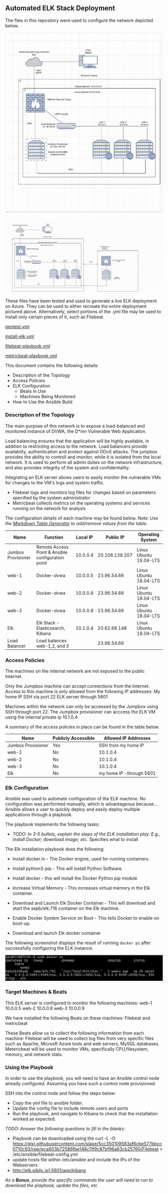 ## Automated ELK Stack Deployment

The files in this repository were used to configure the network depicted below.

![RedTeam Network](https://github.com/AsfandiyarQ1/UMN-BootCamp-ElkStack/blob/main/Diagrams/Week%2012%20Homework%20-%20Cloud%20Security.JPG?raw=true)

![ElkStack Network](https://github.com/AsfandiyarQ1/UMN-BootCamp-ElkStack/blob/main/Diagrams/ELkStackProject.JPG?raw=true)

These files have been tested and used to generate a live ELK deployment on Azure. They can be used to either recreate the entire deployment pictured above. Alternatively, select portions of the .yml file may be used to install only certain pieces of it, such as Filebeat.

[pentest.yml](https://github.com/AsfandiyarQ1/UMN-BootCamp-ElkStack/blob/main/Ansible/Pentest.yml)

[install-elk.yml](https://github.com/AsfandiyarQ1/UMN-BootCamp-ElkStack/blob/main/Ansible/Install-Elk.yml)

[filebeat-playbook.yml](https://github.com/AsfandiyarQ1/UMN-BootCamp-ElkStack/blob/main/Ansible/filebeat-playbook.yml)

[metricbeat-playbook.yml](https://github.com/AsfandiyarQ1/UMN-BootCamp-ElkStack/blob/main/Ansible/metricbeat-playbook.yml)

This document contains the following details:
- Description of the Topology
- Access Policies
- ELK Configuration
  - Beats in Use
  - Machines Being Monitored
- How to Use the Ansible Build


### Description of the Topology

The main purpose of this network is to expose a load-balanced and monitored instance of DVWA, the D*mn Vulnerable Web Application.

Load balancing ensures that the application will be highly available, in addition to restricting access to the network.
Load balancers provide availablity, authentication and protect against DDoS attacks. 
The jumpbox provides the ability to controll and monitor, while it is isolated from the local network. It is used to perform all admin duties on the network infrastructure, and also provides integrity of the system and confidentiality.

Integrating an ELK server allows users to easily monitor the vulnerable VMs for changes to the VM's logs and system traffic.
- Filebeat logs and monitors log files for changes based on parameters specified by the system administrator 
- Metricbeat collects metrics on the operating systems and services running on the network for analysis

The configuration details of each machine may be found below.
_Note: Use the [Markdown Table Generator](http://www.tablesgenerator.com/markdown_tables) to add/remove values from the table_.

| Name                | Function                                           | Local IP  | Public IP      | Operating System        |
|---------------------|----------------------------------------------------|-----------|----------------|-------------------------|
| Jumbox Provisioner  | Remote Access Point  & Ansible configuration point | 10.0.0.4  | 20.106.138.207 | Linux Ubuntu 18.04-LTS  |
| web-1               | Docker-dvwa                                        | 10.0.0.5  | 23.96.54.66    | Linux Ubuntu 18.04-LTS  |
| web-2               | Docker-dvwa                                        | 10.0.0.8  | 23.96.54.66    | Linux Ubuntu 18.04-LTS  |
| web-3               | Docker-dvwa                                        | 10.0.0.9  | 23.96.54.66    | Linux Ubuntu 18.04-LTS  |
| Elk                 | Elk Stack - Elasticsearch, Kibana                  | 10.1.0.4  | 20.62.66.148   | Linux Ubuntu 18.04-LTS  |
| Load Balancer       | Load balances web-1,2, and 3                       |           | 23.96.54.66    |                         |

### Access Policies

The machines on the internal network are not exposed to the public Internet. 

Only the Jumpbox machine can accept connections from the Internet. Access to this machine is only allowed from the following IP addresses:
My home IP SSH via port 22
ELK server through 5601

Machines within the network can only be accessed by the Jumpbox using SSH through port 22.
The Jumpbox provisioner can acccess the ELK VM using the internal private ip 10.1.0.4

A summary of the access policies in place can be found in the table below.

| Name                | Publicly Accessible | Allowed IP Addresses      |
|---------------------|---------------------|---------------------------|
| Jumbox Provisioner  | Yes                 | SSH from my home IP       |
| web-1               | No                  | 10.1.0.4                  |
| web-2               | No                  | 10.1.0.4                  |
| web-3               | No                  | 10.1.0.4                  |
| Elk                 | No                  | my home IP -through 5601  |

### Elk Configuration

Ansible was used to automate configuration of the ELK machine. No configuration was performed manually, which is advantageous because...
Ansible allows a user to quickly deploy and easily deploy multiple applications through a playbook.

The playbook implements the following tasks:
- _TODO: In 3-5 bullets, explain the steps of the ELK installation play. E.g., install Docker; download image; etc._
Specifies what to install

The Elk installation playbook does the following: 

- Install docker.io - The Docker engine, used for running containers.

- Install python3-pip - This will install Python Software.

- Install docker - this will install the Docker Python pip module

- Increase Virtual Memory - This increases virtual memory in the Elk container.

- Download and Launch Elk Docker Container - This will download and start the sepb/elk:716 container on the Elk machine. 

- Enable Docker System Service on Boot - This tells Docker to enable on boot-up.
 
 - Download and launch Elk docker container 

   
The following screenshot displays the result of running `docker ps` after successfully configuring the ELK instance.

![Docker ps screenshot](https://github.com/AsfandiyarQ1/UMN-BootCamp-ElkStack/blob/main/Ansible/docker_ps_output.JPG)

### Target Machines & Beats
This ELK server is configured to monitor the following machines:
web-1 10.0.0.5
web-2 10.0.0.8
web-3 10.0.0.9

We have installed the following Beats on these machines:
Filebeat and metricbeat 

These Beats allow us to collect the following information from each machine:
Filebeat will be used to collect log files from very specific files such as Apache, Microsft Azure tools and web servers, MySQL databases. Metericbeat will be used to monitor VMs, specifically CPU,filesystem, memory, and network stats.



### Using the Playbook
In order to use the playbook, you will need to have an Ansible control node already configured. Assuming you have such a control node provisioned: 

SSH into the control node and follow the steps below:
- Copy the yml file to ansible folder.
- Update the config file to include remote users and ports
- Run the playbook, and navigate to Kibana to check that the installation worked as expected.

_TODO: Answer the following questions to fill in the blanks:_
- Playbook can be downloaded using the curl -L -O https://gist.githubusercontent.com/slape/5cc350109583af6cbe577bbcc0710c93/raw/eca603b72586fbe148c11f9c87bf96a63cb25760/Filebeat > /etc/ansible/filebeat-config.yml
- update hosts file within /etc/ansible and include the IPs of the Webservers
- http://elk.piblic.ip]:5601/app/kibana

_As a **Bonus**, provide the specific commands the user will need to run to download the playbook, update the files, etc._

